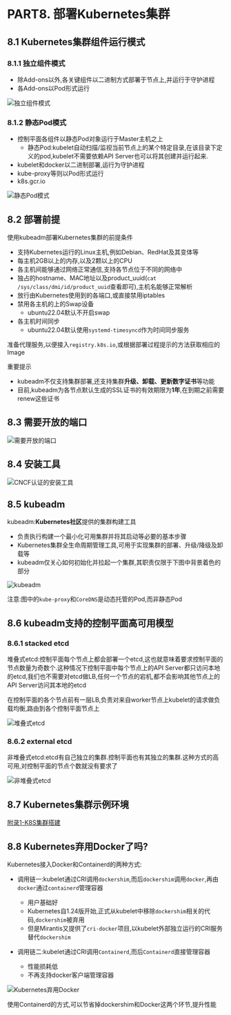 # PART8. 部署Kubernetes集群

## 8.1 Kubernetes集群组件运行模式

### 8.1.1 独立组件模式

- 除Add-ons以外,各关键组件以二进制方式部署于节点上,并运行于守护进程
- 各Add-ons以Pod形式运行

![独立组件模式](./img/PART8/独立组件模式.png)

### 8.1.2 静态Pod模式

- 控制平面各组件以静态Pod对象运行于Master主机之上
	- 静态Pod:kubelet自动扫描/监视当前节点上的某个特定目录,在该目录下定义的pod,kubelet不需要依赖API Server也可以将其创建并运行起来.
- kubelet和docker以二进制部署,运行为守护进程
- kube-proxy等则以Pod形式运行
- k8s.gcr.io

![静态Pod模式](./img/PART8/静态Pod模式.png)

## 8.2 部署前提

使用kubeadm部署Kubernetes集群的前提条件

- 支持Kubernetes运行的Linux主机,例如Debian、RedHat及其变体等
- 每主机2GB以上的内存,以及2颗以上的CPU
- 各主机间能够通过网络正常通信,支持各节点位于不同的网络中
- 独占的hostname、MAC地址以及product_uuid(`cat /sys/class/dmi/id/product_uuid`查看即可),主机名能够正常解析
- 放行由Kubernetes使用到的各端口,或直接禁用iptables
- 禁用各主机的上的Swap设备
	- ubuntu22.04默认不开启swap
- 各主机时间同步
	- ubuntu22.04默认使用`systemd-timesyncd`作为时间同步服务

准备代理服务,以便接入`registry.k8s.io`,或根据部署过程提示的方法获取相应的Image

重要提示

- kubeadm不仅支持集群部署,还支持集群**升级、卸载、更新数字证书**等功能
- 目前,kubeadm为各节点默认生成的SSL证书的有效期限为**1年**,在到期之前需要renew这些证书

## 8.3 需要开放的端口

![需要开放的端口](./img/PART8/需要开放的端口.png)

## 8.4 安装工具

![CNCF认证的安装工具](./img/PART8/CNCF认证的安装工具.png)

## 8.5 kubeadm

kubeadm:**Kubernetes社区**提供的集群构建工具

- 负责执行构建一个最小化可用集群并将其启动等必要的基本步骤
- Kubernetes集群全生命周期管理工具,可用于实现集群的部署、升级/降级及卸载等
- kubeadm仅关心如何初始化并拉起一个集群,其职责仅限于下图中背景着色的部分

![kubeadm](./img/PART8/kubeadm.png)

注意:图中的`kube-proxy`和`CoreDNS`是动态托管的Pod,而非静态Pod

## 8.6 kubeadm支持的控制平面高可用模型

### 8.6.1 stacked etcd

堆叠式etcd:控制平面每个节点上都会部署一个etcd,这也就意味着要求控制平面的节点数量为奇数个.这种情况下控制平面中每个节点上的API Server都只访问本地的etcd,我们也不需要对etcd做LB,任何一个节点的宕机,都不会影响其他节点上的API Server访问其本地的etcd

在控制平面的各个节点前有一层LB,负责对来自worker节点上kubelet的请求做负载均衡,路由到各个控制平面节点上

![堆叠式etcd](./img/PART8/堆叠式etcd.png)

### 8.6.2 external etcd

非堆叠式etcd:etcd有自己独立的集群.控制平面也有其独立的集群.这种方式的高可用,对控制平面的节点个数就没有要求了

![非堆叠式etcd](./img/PART8/非堆叠式etcd.png)

## 8.7 Kubernetes集群示例环境

[附录1-K8S集群搭建](https://github.com/rayallen20/K8SRepeat/blob/master/day1/%E9%99%84%E5%BD%951-K8S%E9%9B%86%E7%BE%A4%E6%90%AD%E5%BB%BA.md)

## 8.8 Kubernetes弃用Docker了吗?

Kubernetes接入Docker和Containerd的两种方式:

- 调用链一:kubelet通过CRI调用`dockershim`,而后`dockershim`调用`docker`,再由`docker`通过`containerd`管理容器
	- 用户基础好
	- Kubernetes自1.24版开始,正式从kubelet中移除`dockershim`相关的代码,`dockershim`被弃用
	- 但是Mirantis又提供了`cri-docker`项目,以kubelet外部独立运行的CRI服务替代`dockershim`

- 调用链二:kubelet通过CRI调用`Containerd`,而后`Containerd`直接管理容器
	- 性能损耗低
	- 不再支持docker客户端管理容器

![Kubernetes弃用Docker](./img/PART8/Kubernetes弃用Docker.png)

使用Containerd的方式,可以节省掉dockershim和Docker这两个环节,提升性能
